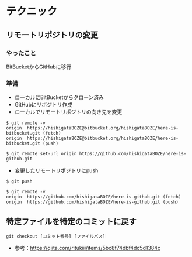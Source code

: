 # テクニック

## リモートリポジトリの変更

### やったこと

BitBucketからGitHubに移行

### 準備

- ローカルにBitBucketからクローン済み
- GitHubにリポジトリ作成
- ローカルでリモートリポジトリの向き先を変更
```
$ git remote -v
origin	https://hishigataBOZE@bitbucket.org/hishigataBOZE/here-is-bitbucket.git (fetch)
origin	https://hishigataBOZE@bitbucket.org/hishigataBOZE/here-is-bitbucket.git (push)

$ git remote set-url origin https://github.com/hishigataBOZE/here-is-github.git
```

- 変更したリモートリポジトリにpush

```
$ git push

$ git remote -v
origin	https://github.com/hishigataBOZE/here-is-github.git (fetch)
origin	https://github.com/hishigataBOZE/here-is-github.git (push)
```

## 特定ファイルを特定のコミットに戻す

`git checkout [コミット番号] [ファイルパス]`

- 参考：https://qiita.com/ritukiii/items/5bc8f74dbf4dc5d1384c

